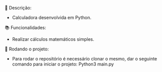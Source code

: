 📝 Descrição:
* Calculadora desenvolvida em Python.

📚 Funcionalidades:
* Realizar cálculos matemáticos simples.

🚀 Rodando o projeto:
* Para rodar o repositório é necessário clonar o mesmo, dar o seguinte comando para iniciar o projeto: Python3 main.py

